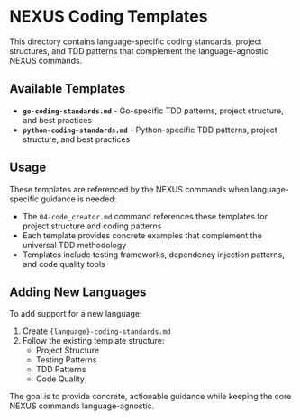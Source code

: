 # NEXUS Coding Templates

This directory contains language-specific coding standards, project structures, and TDD patterns that complement the language-agnostic NEXUS commands.

## Available Templates

- **`go-coding-standards.md`** - Go-specific TDD patterns, project structure, and best practices
- **`python-coding-standards.md`** - Python-specific TDD patterns, project structure, and best practices

## Usage

These templates are referenced by the NEXUS commands when language-specific guidance is needed:

- The `04-code_creator.md` command references these templates for project structure and coding patterns
- Each template provides concrete examples that complement the universal TDD methodology
- Templates include testing frameworks, dependency injection patterns, and code quality tools

## Adding New Languages

To add support for a new language:

1. Create `{language}-coding-standards.md` 
2. Follow the existing template structure:
   - Project Structure
   - Testing Patterns  
   - TDD Patterns
   - Code Quality

The goal is to provide concrete, actionable guidance while keeping the core NEXUS commands language-agnostic.